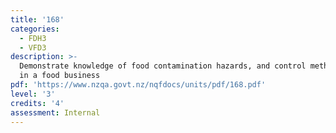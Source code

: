 ```yaml
---
title: '168'
categories:
  - FDH3
  - VFD3
description: >-
  Demonstrate knowledge of food contamination hazards, and control methods used
  in a food business
pdf: 'https://www.nzqa.govt.nz/nqfdocs/units/pdf/168.pdf'
level: '3'
credits: '4'
assessment: Internal
---
```


